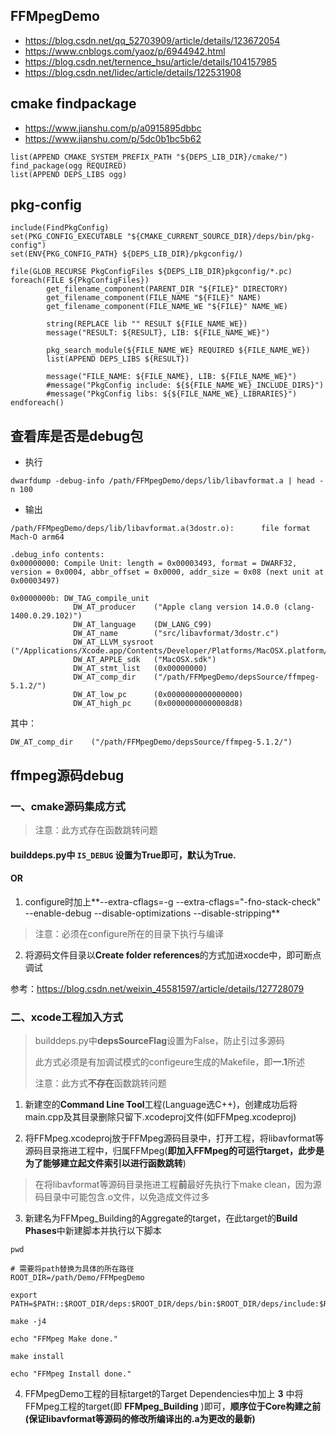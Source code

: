 
## FFMpegDemo

* https://blog.csdn.net/qq_52703909/article/details/123672054
* https://www.cnblogs.com/yaoz/p/6944942.html
* https://blog.csdn.net/ternence_hsu/article/details/104157985
* https://blog.csdn.net/lidec/article/details/122531908

## cmake findpackage

* https://www.jianshu.com/p/a0915895dbbc
* https://www.jianshu.com/p/5dc0b1bc5b62

```
list(APPEND CMAKE_SYSTEM_PREFIX_PATH "${DEPS_LIB_DIR}/cmake/")
find_package(ogg REQUIRED)
list(APPEND DEPS_LIBS ogg)
```


## pkg-config

```
include(FindPkgConfig)
set(PKG_CONFIG_EXECUTABLE "${CMAKE_CURRENT_SOURCE_DIR}/deps/bin/pkg-config")
set(ENV{PKG_CONFIG_PATH} ${DEPS_LIB_DIR}/pkgconfig/)

file(GLOB_RECURSE PkgConfigFiles ${DEPS_LIB_DIR}pkgconfig/*.pc)
foreach(FILE ${PkgConfigFiles}) 
        get_filename_component(PARENT_DIR "${FILE}" DIRECTORY)
        get_filename_component(FILE_NAME "${FILE}" NAME)
        get_filename_component(FILE_NAME_WE "${FILE}" NAME_WE)

        string(REPLACE lib "" RESULT ${FILE_NAME_WE})
        message("RESULT: ${RESULT}, LIB: ${FILE_NAME_WE}")

        pkg_search_module(${FILE_NAME_WE} REQUIRED ${FILE_NAME_WE})
        list(APPEND DEPS_LIBS ${RESULT})

        message("FILE_NAME: ${FILE_NAME}, LIB: ${FILE_NAME_WE}")
        #message("PkgConfig include: ${${FILE_NAME_WE}_INCLUDE_DIRS}")
		#message("PkgConfig libs: ${${FILE_NAME_WE}_LIBRARIES}")
endforeach()
```


## 查看库是否是debug包

* 执行

```
dwarfdump -debug-info /path/FFMpegDemo/deps/lib/libavformat.a | head -n 100
```

* 输出

```
/path/FFMpegDemo/deps/lib/libavformat.a(3dostr.o):      file format Mach-O arm64

.debug_info contents:
0x00000000: Compile Unit: length = 0x00003493, format = DWARF32, version = 0x0004, abbr_offset = 0x0000, addr_size = 0x08 (next unit at 0x00003497)

0x0000000b: DW_TAG_compile_unit
              DW_AT_producer    ("Apple clang version 14.0.0 (clang-1400.0.29.102)")
              DW_AT_language    (DW_LANG_C99)
              DW_AT_name        ("src/libavformat/3dostr.c")
              DW_AT_LLVM_sysroot        ("/Applications/Xcode.app/Contents/Developer/Platforms/MacOSX.platform/Developer/SDKs/MacOSX.sdk")
              DW_AT_APPLE_sdk   ("MacOSX.sdk")
              DW_AT_stmt_list   (0x00000000)
              DW_AT_comp_dir    ("/path/FFMpegDemo/depsSource/ffmpeg-5.1.2/")
              DW_AT_low_pc      (0x0000000000000000)
              DW_AT_high_pc     (0x00000000000008d8)
```

其中：

```
DW_AT_comp_dir    ("/path/FFMpegDemo/depsSource/ffmpeg-5.1.2/")
```

## ffmpeg源码debug

### 一、cmake源码集成方式

> 注意：此方式存在函数跳转问题

#### **builddeps.py中 `IS_DEBUG` 设置为True即可，默认为True.**

#### OR

1. configure时加上**--extra-cflags=-g --extra-cflags=\"-fno-stack-check\" --enable-debug --disable-optimizations --disable-stripping**

> 注意：必须在configure所在的目录下执行与编译

2. 将源码文件目录以**Create folder references**的方式加进xocde中，即可断点调试

参考：https://blog.csdn.net/weixin_45581597/article/details/127728079

### 二、xcode工程加入方式

> builddeps.py中**depsSourceFlag**设置为False，防止引过多源码
>  
> 此方式必须是有加调试模式的configeure生成的Makefile，即**一.1**所述
>  
> 注意：此方式**不存在**函数跳转问题

1. 新建空的**Command Line Tool**工程(Language选C++)，创建成功后将main.cpp及其目录删除只留下.xcodeproj文件(如FFMpeg.xcodeproj)

2. 将FFMpeg.xcodeproj放于FFMpeg源码目录中，打开工程，将libavformat等源码目录拖进工程中，归属FFMpeg(**即加入FFMpeg的可运行target，此步是为了能够建立起文件索引以进行函数跳转**)

> 在将libavformat等源码目录拖进工程**前**最好先执行下make clean，因为源码目录中可能包含.o文件，以免造成文件过多

3. 新建名为FFMpeg_Building的Aggregate的target，在此target的**Build Phases**中新建脚本并执行以下脚本

```
pwd

# 需要将path替换为具体的所在路径
ROOT_DIR=/path/Demo/FFMpegDemo

export PATH=$PATH::$ROOT_DIR/deps:$ROOT_DIR/deps/bin:$ROOT_DIR/deps/include:$ROOT_DIR/deps/lib

make -j4

echo "FFMpeg Make done."

make install

echo "FFMpeg Install done."
```

4. FFMpegDemo工程的目标target的Target Dependencies中加上 **3** 中将FFMpeg工程的target(即 **FFMpeg_Building** )即可，**顺序位于Core构建之前(保证libavformat等源码的修改所编译出的.a为更改的最新)**

